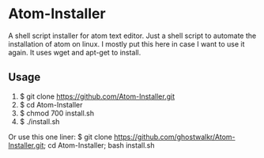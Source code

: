# Atom-Installer
A shell script installer for atom text editor.
Just a shell script to automate the installation of atom on linux. I mostly put this here in case I want to use it again. It uses wget and apt-get to install.

## Usage
1. $ git clone https://github.com/Atom-Installer.git
2. $ cd Atom-Installer
3. $ chmod 700 install.sh
4. $ ./install.sh

Or use this one liner:
$ git clone https://github.com/ghostwalkr/Atom-Installer.git; cd Atom-Installer; bash install.sh
